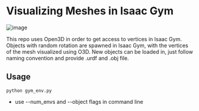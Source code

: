 # **Visualizing Meshes in Isaac Gym**
![image](https://github.com/jakmilller/isaac-gym-mesh/assets/136655541/1966398c-8eef-4a87-b4a5-c1c707189c05)


This repo uses Open3D in order to get access to vertices in Isaac Gym. Objects with random rotation are spawned in Isaac Gym, with the vertices of the mesh visualized using O3D. New objects can be loaded in, just follow naming convention and provide .urdf and .obj file.

## Usage

    python gym_env.py
    
- use --num_envs and --object flags in command line
